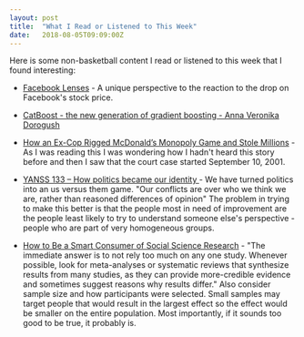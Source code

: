 ```yaml
---
layout: post
title:  "What I Read or Listened to This Week"
date:   2018-08-05T09:09:00Z
---
```

Here is some non-basketball content I read or listened to this week that I found interesting:


* [Facebook Lenses](https://stratechery.com/2018/facebook-lenses/) - A unique perspective to the reaction to the drop on Facebook's stock price.

* [CatBoost - the new generation of gradient boosting - Anna Veronika Dorogush](https://www.youtube.com/watch?v=8o0e-r0B5xQ)

* [How an Ex-Cop Rigged McDonald’s Monopoly Game and Stole Millions](https://www.thedailybeast.com/how-an-ex-cop-rigged-mcdonalds-monopoly-game-and-stole-millions) - As I was reading this I was wondering how I hadn't heard this story before and then I saw that the court case started September 10, 2001.

* [YANSS 133 – How politics became our identity ](https://youarenotsosmart.com/2018/08/04/yanss-133-how-politics-became-our-identity/) - We have turned politics into an us versus them game. "Our conflicts are over who we think we are, rather than reasoned differences of opinion" The problem in trying to make this better is that the people most in need of improvement are the people least likely to try to understand someone else's perspective - people who are part of very homogeneous groups.

* [How to Be a Smart Consumer of Social Science Research](https://hbr.org/2018/07/how-to-be-a-smart-consumer-of-social-science-research) - "The immediate answer is to not rely too much on any one study. Whenever possible, look for meta-analyses or systematic reviews that synthesize results from many studies, as they can provide more-credible evidence and sometimes suggest reasons why results differ." Also consider sample size and how participants were selected. Small samples may target people that would result in the largest effect so the effect would be smaller on the entire population. Most importantly, if it sounds too good to be true, it probably is.
